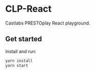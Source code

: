# CLP-React
Castlabs PRESTOplay React playground.

## Get started
Install and run:
```sh
yarn install
yarn start
```
